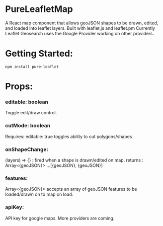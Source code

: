 # PureLeafletMap
A React map component that allows geoJSON shapes to be drawn, edited, and loaded into leaflet layers. Built with leaflet.js and leaflet.pm
Currently Leaflet Geosearch uses the Google Provider working on other providers.

# Getting Started: 
 `npm install pure-leaflet`


# Props:

### editable: boolean
Toggle edit/draw control.

### cutMode: boolean 
Requires: editable: true
toggles ability to cut polygons/shapes

### onShapeChange: 
(layers) => {} : fired when a shape is drawn/edited on map. returns : Array<{geoJSON}> ...[{geoJSON}, {geoJSON}]

### features: 
Array<{geoJSON}> accepts an array of geoJSON features to be loaded/drawn on to map on load.

### apiKey:
API key for google maps. More providers are coming.
